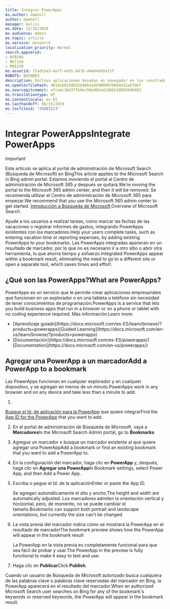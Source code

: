 ```yaml
---
title: Integrar PowerApps
ms.author: dawholl
author: dawholl
manager: kellis
ms.date: 12/18/2018
ms.audience: Admin
ms.topic: article
ms.service: mssearch
localization_priority: Normal
search.appverid:
- BFB160
- MET150
- MOE150
ms.assetid: 1fadcba3-4a7f-4a55-8476-d4e64d49a15f
ROBOTS: NOINDEX
description: Incluya aplicaciones basadas en navegador en los resultados de marcadores de Búsqueda de Microsoft
ms.openlocfilehash: d818ab8149032b4664adb90098700d4432a6fbb7
ms.sourcegitcommit: a7ca4c38d37fbdec58e002e42d865188939d0483
ms.translationtype: HT
ms.contentlocale: es-ES
ms.lasthandoff: 06/15/2019
ms.locfileid: "35003123"
---
```

# <a name="integrate-powerapps"></a><span data-ttu-id="4874a-103">Integrar PowerApps</span><span class="sxs-lookup"><span data-stu-id="4874a-103">Integrate PowerApps</span></span>

> [!IMPORTANT]
> <span data-ttu-id="4874a-104">Este artículo se aplica al portal de administración de Microsoft Search (Búsqueda de Microsoft) en Bing</span><span class="sxs-lookup"><span data-stu-id="4874a-104">This article applies to the Microsoft Search in Bing admin portal.</span></span> <span data-ttu-id="4874a-105">Estamos moviendo el portal al Centro de administración de Microsoft 365 y después se quitará.</span><span class="sxs-lookup"><span data-stu-id="4874a-105">We’re moving the portal to the Microsoft 365 admin center, and then it will be removed.</span></span> <span data-ttu-id="4874a-106">Se recomienda utilizar el Centro de administración de Microsoft 365 para empezar.</span><span class="sxs-lookup"><span data-stu-id="4874a-106">We recommend that you use the Microsoft 365 admin center to get started.</span></span> <span data-ttu-id="4874a-107">[Introducción a Búsqueda de Microsoft](overview-microsoft-search.md).</span><span class="sxs-lookup"><span data-stu-id="4874a-107">Overview of Microsoft Search</span></span>
    
<span data-ttu-id="4874a-108">Ayude a los usuarios a realizar tareas, como marcar las fechas de las vacaciones o registrar informes de gastos, integrando PowerApps existentes con los marcadores.</span><span class="sxs-lookup"><span data-stu-id="4874a-108">Help your users complete tasks, such as entering vacation time or reporting expenses, by adding existing PowerApps to your bookmarks.</span></span> <span data-ttu-id="4874a-109">Las PowerApps integradas aparecen en un resultado de marcador, por lo que no es necesario ir a otro sitio o abrir otra herramienta, lo que ahorra tiempo y esfuerzo.</span><span class="sxs-lookup"><span data-stu-id="4874a-109">Integrated PowerApps appear within a bookmark result, eliminating the need to go to a different site or open a separate tool, which saves times and effort.</span></span>
  
## <a name="what-are-powerapps"></a><span data-ttu-id="4874a-110">¿Qué son las PowerApps?</span><span class="sxs-lookup"><span data-stu-id="4874a-110">What are PowerApps?</span></span>

<span data-ttu-id="4874a-111">PowerApps es un servicio que le permite crear aplicaciones empresariales que funcionan en un explorador o en una tableta o teléfono sin necesidad de tener conocimientos de programación.</span><span class="sxs-lookup"><span data-stu-id="4874a-111">PowerApps is a service that lets you build business apps that run in a browser or on a phone or tablet with no coding experience required.</span></span> <span data-ttu-id="4874a-112">Más información:</span><span class="sxs-lookup"><span data-stu-id="4874a-112">Learn more:</span></span>
  
- <span data-ttu-id="4874a-113">
  [Aprendizaje guiado](https://docs.microsoft.com/es-ES/learn/browse/?products=powerapps)</span><span class="sxs-lookup"><span data-stu-id="4874a-113">[Guided Learning](https://docs.microsoft.com/en-us/learn/browse/?products=powerapps)</span></span>
    
- <span data-ttu-id="4874a-114">
  [Documentación](https://docs.microsoft.com/es-ES/powerapps/)</span><span class="sxs-lookup"><span data-stu-id="4874a-114">[Documentation](https://docs.microsoft.com/en-us/powerapps/)</span></span>
    
## <a name="add-a-powerapp-to-a-bookmark"></a><span data-ttu-id="4874a-115">Agregar una PowerApp a un marcador</span><span class="sxs-lookup"><span data-stu-id="4874a-115">Add a PowerApp to a bookmark</span></span>

<span data-ttu-id="4874a-116">Las PowerApps funcionan en cualquier explorador y en cualquier dispositivo, y se agregan en menos de un minuto.</span><span class="sxs-lookup"><span data-stu-id="4874a-116">PowerApps work in any browser and on any device and take less than a minute to add.</span></span>
  
1. <span data-ttu-id="4874a-117">
  [Busque el Id. de aplicación para la PowerApp](https://docs.microsoft.com/es-ES/powerapps/maker/canvas-apps/get-sessionid#get-an-app-id) que quiere integrar</span><span class="sxs-lookup"><span data-stu-id="4874a-117">Find the [App ID for the PowerApp](https://docs.microsoft.com/en-us/powerapps/maker/canvas-apps/get-sessionid#get-an-app-id) that you want to add.</span></span> 
    
2. <span data-ttu-id="4874a-118">En el portal de administración de Búsqueda de Microsoft, vaya a **Marcadores**</span><span class="sxs-lookup"><span data-stu-id="4874a-118">In the Microsoft Search Admin portal, go to **Bookmarks**</span></span>
    
3. <span data-ttu-id="4874a-119">Agregue un marcador o busque un marcador existente al que quiere agregar una PowerApp</span><span class="sxs-lookup"><span data-stu-id="4874a-119">Add a bookmark or find an existing bookmark that you want to add a PowerApp to.</span></span>
    
4. <span data-ttu-id="4874a-120">En la configuración del marcador, haga clic en **PowerApp** y, después, haga clic en **Agregar una PowerApp**</span><span class="sxs-lookup"><span data-stu-id="4874a-120">In Bookmark settings, select Power App, and then Add a Power App.</span></span>
    
5. <span data-ttu-id="4874a-121">Escriba o pegue el Id. de la aplicación</span><span class="sxs-lookup"><span data-stu-id="4874a-121">Enter or paste the App ID.</span></span>
    
    <span data-ttu-id="4874a-122">Se agregan automáticamente el alto y ancho.</span><span class="sxs-lookup"><span data-stu-id="4874a-122">The height and width are automatically adjusted.</span></span> <span data-ttu-id="4874a-123">Los marcadores admiten la orientación vertical y horizontal, pero, de momento, no se puede cambiar el tamaño.</span><span class="sxs-lookup"><span data-stu-id="4874a-123">Bookmarks can support both portrait and landscape orientations, but currently the size can't be changed.</span></span>
    
6. <span data-ttu-id="4874a-124">La vista previa del marcador indica cómo se mostrará la PowerApp en el resultado de marcador</span><span class="sxs-lookup"><span data-stu-id="4874a-124">The bookmark preview shows how the PowerApp will appear in the bookmark result</span></span>
    
    <span data-ttu-id="4874a-125">La PowerApp en la vista previa es completamente funcional para que sea fácil de probar y usar.</span><span class="sxs-lookup"><span data-stu-id="4874a-125">The PowerApp in the preview is fully functional to make it easy to test and use.</span></span>
    
7. <span data-ttu-id="4874a-126">Haga clic en **Publicar**</span><span class="sxs-lookup"><span data-stu-id="4874a-126">Click **Publish**.</span></span>
    
<span data-ttu-id="4874a-127">Cuando un usuario de Búsqueda de Microsoft autorizado busca cualquiera de las palabras clave o palabras clave reservadas del marcador en Bing, la PowerApp aparecerá en el resultado del marcador.</span><span class="sxs-lookup"><span data-stu-id="4874a-127">When an authorized Microsoft Search user searches on Bing for any of the bookmark's keywords or reserved keywords, the PowerApp will appear in the bookmark result.</span></span>
